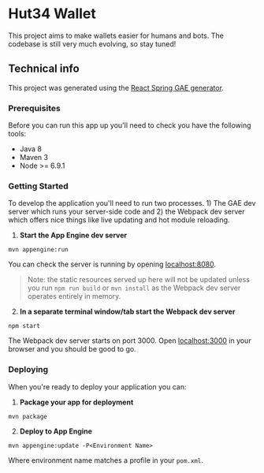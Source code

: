 # Hut34 Wallet

This project aims to make wallets easier for humans and bots. The codebase is still very
much evolving, so stay tuned!

## Technical info

This project was generated using the [React Spring GAE generator][generator-spring-gae-react]. 

### Prerequisites

Before you can run this app up you'll need to check you have the following tools:

* Java 8
* Maven 3
* Node >= 6.9.1

### Getting Started

To develop the application you'll need to run two processes. 1) The GAE dev server which runs your 
server-side code and 2) the Webpack dev server which offers nice things like live updating and
hot module reloading. 

1. **Start the App Engine dev server**

  `mvn appengine:run`

  You can check the server is running by opening [localhost:8080](http://localhost:8080). 
  
  > Note: the static resources served up here will not be updated unless you run `npm run build` or
  > `mvn install` as the Webpack dev server operates entirely in memory.

2. **In a separate terminal window/tab start the Webpack dev server**

  `npm start`

  The Webpack dev server starts on port 3000. Open [localhost:3000](http://localhost:3000) in your
  browser and you should be good to go.

### Deploying

When you're ready to deploy your application you can:

1. **Package your app for deployment**

  `mvn package`

2. **Deploy to App Engine**

  `mvn appengine:update -P<Environment Name>`

  Where environment name matches a profile in your `pom.xml`.

[generator-spring-gae-react]: https://github.com/3wks/generator-spring-gae-react
